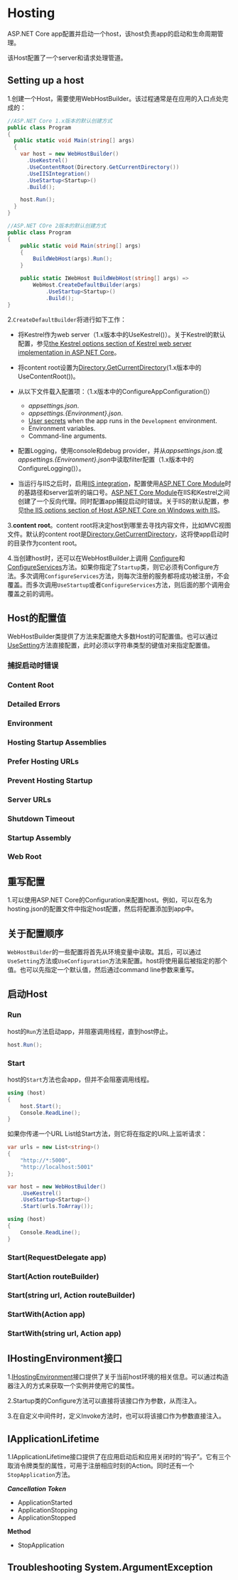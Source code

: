 # Hosting

ASP.NET Core app配置并启动一个host，该host负责app的启动和生命周期管理。

该Host配置了一个server和请求处理管道。



## Setting up a host

1.创建一个Host，需要使用WebHostBuilder。该过程通常是在应用的入口点处完成的：

```csharp
//ASP.NET Core 1.x版本的默认创建方式
public class Program
{
  public static void Main(string[] args)
  {
    var host = new WebHostBuilder()
      .UseKestrel()
      .UseContentRoot(Directory.GetCurrentDirectory())
      .UseIISIntegration()
      .UseStartup<Startup>()
      .Build();

    host.Run();
  }
}

//ASP.NET COre 2版本的默认创建方式
public class Program
{
    public static void Main(string[] args)
    {
        BuildWebHost(args).Run();
    }

    public static IWebHost BuildWebHost(string[] args) =>
        WebHost.CreateDefaultBuilder(args)
            .UseStartup<Startup>()
            .Build();
}
```

2.`CreateDefaultBuilder`将进行如下工作：

* 将Kestrel作为web server（1.x版本中的UseKestrel()）。关于Kestrel的默认配置，参见[the Kestrel options section of Kestrel web server implementation in ASP.NET Core](https://docs.microsoft.com/en-us/aspnet/core/fundamentals/servers/kestrel#kestrel-options)。
* 将content root设置为[Directory.GetCurrentDirectory](https://docs.microsoft.com/en-us/dotnet/api/system.io.directory.getcurrentdirectory)(1.x版本中的UseContentRoot())。
* 从以下文件载入配置项：（1.x版本中的ConfigureAppConfiguration()）

  * *appsettings.json*.
  * *appsettings.{Environment}.json*.
  * [User secrets](https://docs.microsoft.com/en-us/aspnet/core/security/app-secrets) when the app runs in the `Development` environment.
  * Environment variables.
  * Command-line arguments.
* 配置Logging，使用console和debug provider，并从*appsettings.json*.或*appsettings.{Environment}.json*中读取filter配置（1.x版本中的ConfigureLogging()）。
* 当运行与IIS之后时，启用[IIS integration](https://docs.microsoft.com/en-us/aspnet/core/publishing/iis)，配置使用[ASP.NET Core Module](https://docs.microsoft.com/en-us/aspnet/core/fundamentals/servers/aspnet-core-module)时的基路径和server监听的端口号。[ASP.NET Core Module](https://docs.microsoft.com/en-us/aspnet/core/fundamentals/servers/aspnet-core-module)在IIS和Kestrel之间创建了一个反向代理。同时配置app捕捉启动时错误。关于IIS的默认配置，参见[the IIS options section of Host ASP.NET Core on Windows with IIS](https://docs.microsoft.com/en-us/aspnet/core/publishing/iis#iis-options)。

3.**content root**。content root将决定host到哪里去寻找内容文件，比如MVC视图文件。默认的content root是[Directory.GetCurrentDirectory](https://docs.microsoft.com/en-us/dotnet/api/system.io.directory.getcurrentdirectory)，这将使app启动时的目录作为content root。

4.当创建host时，还可以在WebHostBuilder上调用 [Configure](https://docs.microsoft.com/en-us/dotnet/api/microsoft.aspnetcore.hosting.webhostbuilderextensions.configure?view=aspnetcore-1.1)和[ConfigureServices](https://docs.microsoft.com/en-us/dotnet/api/microsoft.aspnetcore.hosting.webhostbuilder.configureservices?view=aspnetcore-1.1)方法。如果你指定了`Startup`类，则它必须有Configure方法。多次调用`ConfigureServices`方法，则每次注册的服务都将成功被注册，不会覆盖。而多次调用`UseStartup`或者`ConfigureServices`方法，则后面的那个调用会覆盖之前的调用。



## Host的配置值

WebHostBuilder类提供了方法来配置绝大多数Host的可配置值。也可以通过[UseSetting](https://docs.microsoft.com/en-us/dotnet/api/microsoft.aspnetcore.hosting.webhostbuilder.usesetting)方法直接配置，此时必须以字符串类型的键值对来指定配置值。

### 捕捉启动时错误

### Content Root

### Detailed Errors

### Environment

### Hosting Startup Assemblies

### Prefer Hosting URLs

### Prevent Hosting Startup

### Server URLs

### Shutdown Timeout

### Startup Assembly

### Web Root



## 重写配置

1.可以使用ASP.NET Core的Configuration来配置host。例如，可以在名为hosting.json的配置文件中指定host配置，然后将配置添加到app中。



## 关于配置顺序

`WebHostBuilder`的一些配置将首先从环境变量中读取。其后，可以通过`UseSetting`方法或`UseConfiguration`方法来配置。host将使用最后被指定的那个值。也可以先指定一个默认值，然后通过command line参数来重写。



## 启动Host

### Run

host的`Run`方法启动app，并阻塞调用线程，直到host停止。

```c#
host.Run();
```

### Start

host的`Start`方法也会app，但并不会阻塞调用线程。

```c#
using (host)
{
    host.Start();
    Console.ReadLine();
}
```

如果你传递一个URL List给Start方法，则它将在指定的URL上监听请求：

```c#
var urls = new List<string>()
{
    "http://*:5000",
    "http://localhost:5001"
};

var host = new WebHostBuilder()
    .UseKestrel()
    .UseStartup<Startup>()
    .Start(urls.ToArray());

using (host)
{
    Console.ReadLine();
}
```

### Start(RequestDelegate app)

### Start(Action routeBuilder)

### **Start(string url, Action routeBuilder)**

### **StartWith(Action app)**

### **StartWith(string url, Action app)**



## IHostingEnvironment接口

1.[IHostingEnvironment](https://docs.microsoft.com/en-us/aspnet/core/api/microsoft.aspnetcore.hosting.ihostingenvironment)接口提供了关于当前host环境的相关信息。可以通过构造器注入的方式来获取一个实例并使用它的属性。

2.Startup类的Configure方法可以直接将该接口作为参数，从而注入。

3.在自定义中间件时，定义Invoke方法时，也可以将该接口作为参数直接注入。



## IApplicationLifetime

1.IApplicationLifetime接口提供了在应用启动后和应用关闭时的“钩子”。它有三个取消令牌类型的属性，可用于注册相应时刻的Action。同时还有一个`StopApplication`方法。

***Cancellation Token***

* ApplicationStarted
* ApplicationStopping
* ApplicationStopped

**Method**

* StopApplication



## Troubleshooting System.ArgumentException